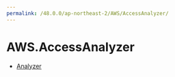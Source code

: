 ```yaml
---
permalink: /48.0.0/ap-northeast-2/AWS/AccessAnalyzer/
---
```


# AWS.AccessAnalyzer



* [Analyzer](Analyzer.md)